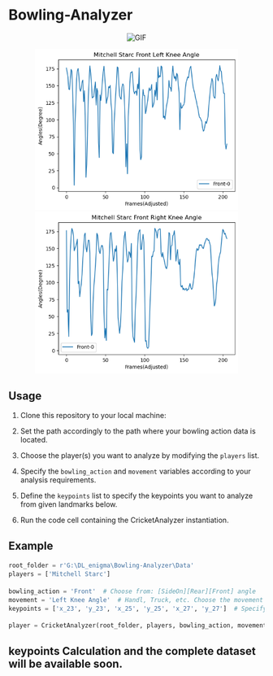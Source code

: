 # Bowling-Analyzer

<p align="center">
  <img src="https://github.com/MOSHIIUR/Bowling-Analyzer/blob/main/Data/readme/Bowlingaction.gif" alt="GIF" />
</p>

<p align="center">
  <img src="https://github.com/MOSHIIUR/Bowling-Analyzer/blob/main/Data/readme/left_knee.png" alt="plot 1" width="400"/>
  <img src="https://github.com/MOSHIIUR/Bowling-Analyzer/blob/main/Data/readme/right_knee.png" alt="plot 2" width="400"/>
</p>


## Usage

1. Clone this repository to your local machine:

2. Set the path accordingly to the path where your bowling action data is located.

3. Choose the player(s) you want to analyze by modifying the `players` list.

4. Specify the `bowling_action` and `movement` variables according to your analysis requirements.

5. Define the `keypoints` list to specify the keypoints you want to analyze from given landmarks below.

6. Run the code cell containing the CricketAnalyzer instantiation.

## Example

```python
root_folder = r'G:\DL_enigma\Bowling-Analyzer\Data'
players = ['Mitchell Starc']

bowling_action = 'Front'  # Choose from: [SideOn][Rear][Front] angle
movement = 'Left Knee Angle'  # Handl, Truck, etc. Choose the movement you want to analyze more 
keypoints = ['x_23', 'y_23', 'x_25', 'y_25', 'x_27', 'y_27']  # Specify the keypoints

player = CricketAnalyzer(root_folder, players, bowling_action, movement, keypoints)

```

## keypoints Calculation and the complete dataset will be available soon.

